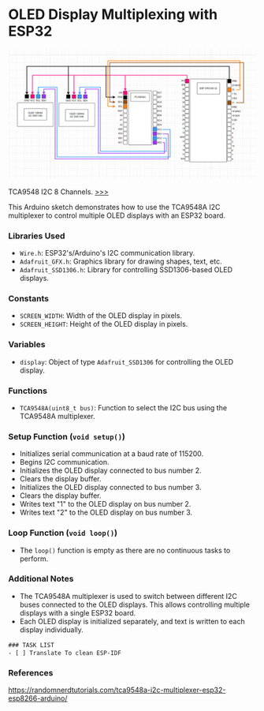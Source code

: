 # OLED Display Multiplexing with ESP32
![img](https://raw.githubusercontent.com/proxytype/ZeroBro/main/Experimental/Oled-Multiscreen/ESP32/Arduino/PCA9548A.PNG)

TCA9548 I2C 8 Channels. [>>>](https://www.aliexpress.com/item/1005003388851921.html)

This Arduino sketch demonstrates how to use the TCA9548A I2C multiplexer to control multiple OLED displays with an ESP32 board.

### Libraries Used
- `Wire.h`: ESP32's/Arduino's I2C communication library.
- `Adafruit_GFX.h`: Graphics library for drawing shapes, text, etc.
- `Adafruit_SSD1306.h`: Library for controlling SSD1306-based OLED displays.

### Constants
- `SCREEN_WIDTH`: Width of the OLED display in pixels.
- `SCREEN_HEIGHT`: Height of the OLED display in pixels.

### Variables
- `display`: Object of type `Adafruit_SSD1306` for controlling the OLED display.

### Functions
- `TCA9548A(uint8_t bus)`: Function to select the I2C bus using the TCA9548A multiplexer.

### Setup Function (`void setup()`)
- Initializes serial communication at a baud rate of 115200.
- Begins I2C communication.
- Initializes the OLED display connected to bus number 2.
- Clears the display buffer.
- Initializes the OLED display connected to bus number 3.
- Clears the display buffer.
- Writes text "1" to the OLED display on bus number 2.
- Writes text "2" to the OLED display on bus number 3.

### Loop Function (`void loop()`)
- The `loop()` function is empty as there are no continuous tasks to perform.

### Additional Notes
- The TCA9548A multiplexer is used to switch between different I2C buses connected to the OLED displays. This allows controlling multiple displays with a single ESP32 board.
- Each OLED display is initialized separately, and text is written to each display individually.

```[tasklist]
### TASK LIST
- [ ] Translate To clean ESP-IDF
```
### References
https://randomnerdtutorials.com/tca9548a-i2c-multiplexer-esp32-esp8266-arduino/
